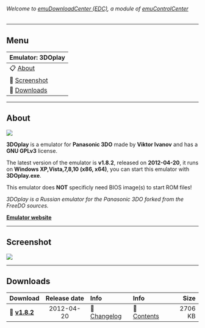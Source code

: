 ###### Welcome to [emuDownloadCenter (EDC)](https://github.com/PhoenixInteractiveNL/emuDownloadCenter/wiki/), a module of [emuControlCenter](https://github.com/PhoenixInteractiveNL/emuControlCenter/wiki/)
***
## Menu
| **Emulator: 3DOplay** |
|:---------|
| :clipboard: [About](#about) |
| :sunrise: [Screenshot](#screenshot) |
| :floppy_disk: [Downloads](#downloads) |
***
## About
![](https://github.com/PhoenixInteractiveNL/emuDownloadCenter/wiki/images_emulator/3doplay_logo_200.jpg)

**3DOplay** is a emulator for **Panasonic 3DO** made by **Viktor Ivanov** and has a **GNU GPLv3** license.

The latest version of the emulator is **v1.8.2**, released on **2012-04-20**, it runs on **Windows XP,Vista,7,8,10 (x86, x64)**, you can start this emulator with **3DOplay.exe**.

This emulator does **NOT** specificly need BIOS image(s) to start ROM files!

_3DOplay is a Russian emulator for the Panasonic 3DO forked from the FreeDO sources._

[**Emulator website**](https://code.google.com/archive/p/3doplay/)
***
## Screenshot
![](https://raw.githubusercontent.com/PhoenixInteractiveNL/emuDownloadCenter/master/hooks/3doplay/screen.jpg)
***
## Downloads
| Download | Release date  | Info       | Info       | Size       |
|:---------|:-------------:|:-----------|:-----------|-----------:|
| :floppy_disk: [**v1.8.2**](https://github.com/PhoenixInteractiveNL/edc-repo0001/raw/master/3doplay/1.8.2.7z) | 2012-04-20 | :page_facing_up: [Changelog](https://github.com/PhoenixInteractiveNL/edc-repo0001/blob/master/3doplay/1.8.2_changelog.txt) | :mag_right: [Contents](https://github.com/PhoenixInteractiveNL/edc-repo0001/blob/master/3doplay/1.8.2_contents.txt) | 2706 KB |
